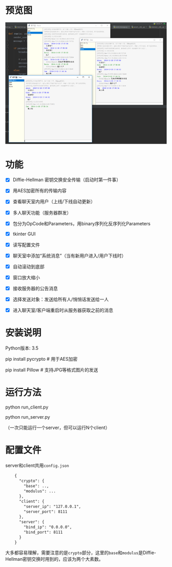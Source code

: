 # 预览图
![preview](preview.png)

# 功能
- [x] Diffie-Hellman 密钥交换安全传输（启动时第一件事）
- [x] 用AES加密所有的传输内容
- [x] 查看聊天室内用户（上线/下线自动更新）
- [x] 多人聊天功能（服务器群发）
- [x] 包分为OpCode和Parameters，用binary序列化反序列化Parameters
- [x] tkinter GUI
- [x] 读写配置文件
- [x] 聊天室中添加“系统消息”（当有新用户进入/用户下线时）
- [x] 自动滚动到底部
- [x] 窗口放大缩小
- [x] 接收服务器的公告消息
- [x] 选择发送对象：发送给所有人/悄悄话发送给一人
- [x] 进入聊天室/客户端重启时从服务器获取之前的消息


# 安装说明
Python版本: 3.5

pip install pycrypto # 用于AES加密

pip install Pillow # 支持JPG等格式图片的发送

# 运行方法
python run_client.py

python run_server.py

（一次只能运行一个server，但可以运行N个client）

# 配置文件
server和client共用```config.json```
```
    {
      "crypto": {
        "base": ..,
        "modulus": ...
      },
      "client": {
        "server_ip": "127.0.0.1",
        "server_port": 8111
      },
      "server": {
        "bind_ip": "0.0.0.0",
        "bind_port": 8111
      }
    }
```
大多都容易理解，需要注意的是```crypto```部分，这里的```base```和```modulus```是Diffie-Hellman密钥交换时用到的，应该为两个大素数。